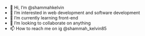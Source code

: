 - 👋 Hi, I’m @shammahkelvin
- 👀 I’m interested in web development and software development
- 🌱 I’m currently learning front-end
- 💞️ I’m looking to collaborate on anything
- 📫 How to reach me on ig @shammah_kelvin85

<!---
shammahkelvin/shammahkelvin is a ✨ special ✨ repository because its `README.md` (this file) appears on your GitHub profile.
You can click the Preview link to take a look at your changes.
--->
